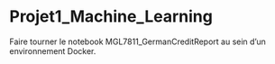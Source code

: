 # Projet1_Machine_Learning
Faire tourner le notebook MGL7811_GermanCreditReport au sein d’un environnement Docker.
